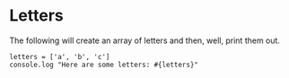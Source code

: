 # Letters

The following will create an array of letters and then, well, print them out.

    letters = ['a', 'b', 'c']
    console.log "Here are some letters: #{letters}"